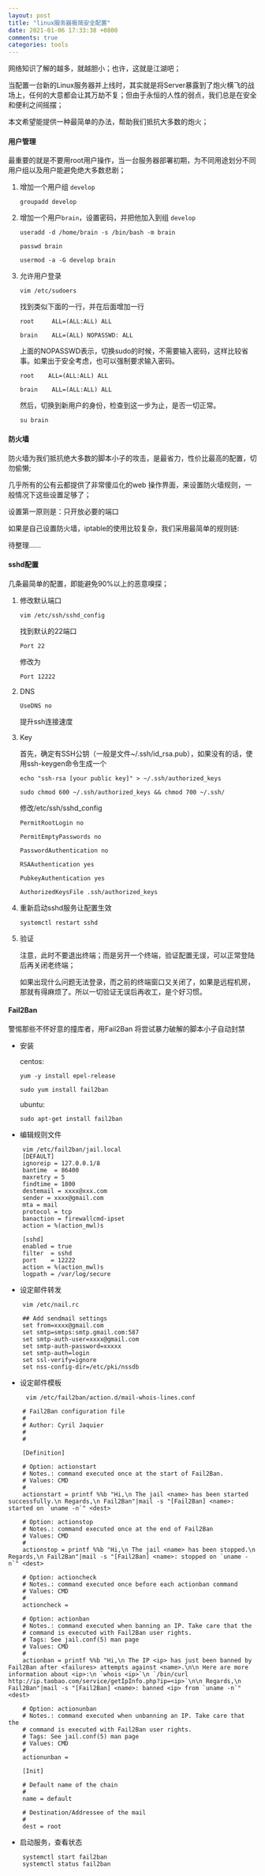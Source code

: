 ```yaml
---
layout: post
title: "linux服务器极简安全配置"
date: 2021-01-06 17:33:38 +0800
comments: true
categories: tools
---
```


网络知识了解的越多，就越胆小；也许，这就是江湖吧；

当配置一台新的Linux服务器并上线时，其实就是将Server暴露到了炮火横飞的战场上，任何的大意都会让其万劫不复；但由于永恒的人性的弱点，我们总是在安全和便利之间摇摆；

本文希望能提供一种最简单的办法，帮助我们抵抗大多数的炮火；

<!-- more -->


#### 用户管理

最重要的就是不要用root用户操作，当一台服务器部署初期，为不同用途划分不同用户组以及用户能避免绝大多数悲剧；

1. 增加一个用户组 `develop`

    ```
    groupadd develop
    ```

2. 增加一个用户`brain`，设置密码，并把他加入到组 `develop`

    ```
    useradd -d /home/brain -s /bin/bash -m brain
    ```

    ```
    passwd brain
    ```

    ```
    usermod -a -G develop brain
    ```

3. 允许用户登录

    ```
    vim /etc/sudoers
    ```

    找到类似下面的一行，并在后面增加一行

    ```
    root     ALL=(ALL:ALL) ALL
    ```

    ```
    brain    ALL=(ALL) NOPASSWD: ALL
    ```

    上面的NOPASSWD表示，切换sudo的时候，不需要输入密码，这样比较省事。如果出于安全考虑，也可以强制要求输入密码。

    ```
    root    ALL=(ALL:ALL) ALL
    ```

    ```
    brain    ALL=(ALL:ALL) ALL
    ```

    然后，切换到新用户的身份，检查到这一步为止，是否一切正常。

    ```
    su brain
    ```


#### 防火墙

防火墙为我们抵抗绝大多数的脚本小子的攻击，是最省力，性价比最高的配置，切勿偷懒;

几乎所有的公有云都提供了非常傻瓜化的web 操作界面，来设置防火墙规则，一般情况下这些设置足够了；

设置第一原则是：只开放必要的端口

如果是自己设置防火墙，iptable的使用比较复杂，我们采用最简单的规则链:

待整理......

#### sshd配置

几条最简单的配置，即能避免90%以上的恶意嗅探；

1. 修改默认端口

    ```
    vim /etc/ssh/sshd_config
    ```

    找到默认的22端口

    ```
    Port 22
    ```

    修改为

    ```
    Port 12222
    ```

2. DNS

    ```
    UseDNS no
    ```
    提升ssh连接速度


3. Key

    首先，确定有SSH公钥（一般是文件~/.ssh/id_rsa.pub），如果没有的话，使用ssh-keygen命令生成一个

    ```
    echo "ssh-rsa [your public key]" > ~/.ssh/authorized_keys
    ```

    ```
    sudo chmod 600 ~/.ssh/authorized_keys && chmod 700 ~/.ssh/
    ```

    修改/etc/ssh/sshd_config


    ```
    PermitRootLogin no
    ```

    ```
    PermitEmptyPasswords no
    ```

    ```
    PasswordAuthentication no
    ```

    ```
    RSAAuthentication yes
    ```

    ```
    PubkeyAuthentication yes
    ```

    ```
    AuthorizedKeysFile .ssh/authorized_keys
    ```

4. 重新启动sshd服务让配置生效

    ```
    systemctl restart sshd
    ```

5. 验证

    注意，此时不要退出终端；而是另开一个终端，验证配置无误，可以正常登陆后再关闭老终端；

    如果出现什么问题无法登录，而之前的终端窗口又关闭了，如果是远程机房，那就有得麻烦了。所以一切验证无误后再收工，是个好习惯。


#### Fail2Ban

警惕那些不怀好意的撞库者，用Fail2Ban 将尝试暴力破解的脚本小子自动封禁

* 安装

    centos:
    ```
    yum -y install epel-release
    ```

    ```
    sudo yum install fail2ban
    ```

    ubuntu:
    ```
    sudo apt-get install fail2ban
    ```



* 编辑规则文件

```
    vim /etc/fail2ban/jail.local
    [DEFAULT]
    ignoreip = 127.0.0.1/8
    bantime  = 86400
    maxretry = 5
    findtime = 1800
    destemail = xxxx@xxx.com
    sender = xxxx@gmail.com
    mta = mail
    protocol = tcp
    banaction = firewallcmd-ipset
    action = %(action_mwl)s

    [sshd]
    enabled = true
    filter  = sshd
    port    = 12222
    action = %(action_mwl)s
    logpath = /var/log/secure
```

* 设定邮件转发

```
    vim /etc/nail.rc

    ## Add sendmail settings
    set from=xxxx@gmail.com
    set smtp=smtps:smtp.gmail.com:587
    set smtp-auth-user=xxxx@gmail.com
    set smtp-auth-password=xxxxx
    set smtp-auth=login
    set ssl-verify=ignore
    set nss-config-dir=/etc/pki/nssdb
```

* 设定邮件模板

```
     vim /etc/fail2ban/action.d/mail-whois-lines.conf

    # Fail2Ban configuration file
    #
    # Author: Cyril Jaquier
    #
    #

    [Definition]

    # Option: actionstart
    # Notes.: command executed once at the start of Fail2Ban.
    # Values: CMD
    #
    actionstart = printf %%b "Hi,\n The jail <name> has been started successfully.\n Regards,\n Fail2Ban"|mail -s "[Fail2Ban] <name>: started on `uname -n`" <dest>

    # Option: actionstop
    # Notes.: command executed once at the end of Fail2Ban
    # Values: CMD
    #
    actionstop = printf %%b "Hi,\n The jail <name> has been stopped.\n Regards,\n Fail2Ban"|mail -s "[Fail2Ban] <name>: stopped on `uname -n`" <dest>

    # Option: actioncheck
    # Notes.: command executed once before each actionban command
    # Values: CMD
    #
    actioncheck =

    # Option: actionban
    # Notes.: command executed when banning an IP. Take care that the
    # command is executed with Fail2Ban user rights.
    # Tags: See jail.conf(5) man page
    # Values: CMD
    #
    actionban = printf %%b "Hi,\n The IP <ip> has just been banned by Fail2Ban after <failures> attempts against <name>.\n\n Here are more information about <ip>:\n `whois <ip>`\n `/bin/curl http://ip.taobao.com/service/getIpInfo.php?ip=<ip>`\n\n Regards,\n Fail2Ban"|mail -s "[Fail2Ban] <name>: banned <ip> from `uname -n`" <dest>

    # Option: actionunban
    # Notes.: command executed when unbanning an IP. Take care that the
    # command is executed with Fail2Ban user rights.
    # Tags: See jail.conf(5) man page
    # Values: CMD
    #
    actionunban =

    [Init]

    # Default name of the chain
    #
    name = default

    # Destination/Addressee of the mail
    #
    dest = root

```

* 启动服务，查看状态

```
    systemctl start fail2ban
    systemctl status fail2ban
```
